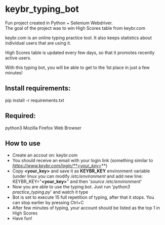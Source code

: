 # keybr_typing_bot
Fun project created in Python + Selenium Webdriver.\
The goal of the project was to win High Scores table from keybr.com

keybr.com is an online typing practice tool. It also keeps statistics about individual users that are using it.

High Scores table is updated every few days, so that it promotes recently active users.

With this typing bot, you will be able to get to the 1st place in just a few minutes!

## Install requirements:
pip install -r requirements.txt

## Required:
python3
Mozilla Firefox Web Browser

## How to use
* Create an accout on: keybr.com
* You should receive an email with your login link (something similar to *https://www.keybr.com/login/**<your_key>***)
* Copy **<your_key>** and save it as **KEYBR_KEY** environment variable (under linux you can modify */etc/environment* and add
new line: KEYBR_KEY="**<your_key>**" and then '*source /etc/environment*'
* Now you are able to use the typing bot. Just run '*python3 practice_typing.py*' and watch it type
* Bot is set to execute 15 full repetition of typing, after that it stops. You can stop earlier by pressing Ctrl+C 
* After few minutes of typing, your account should be listed as the top 1 in High Scores
* Have fun!